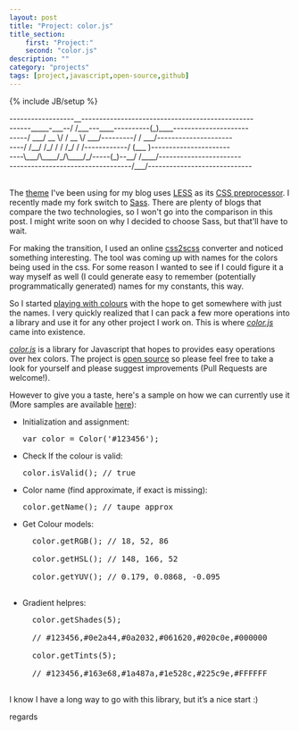 ```yaml
---
layout: post
title: "Project: color.js"
title_section: 
    first: "Project:"
    second: "color.js"
description: ""
category: "projects"
tags: [project,javascript,open-source,github]
---
```

{% include JB/setup %}

<div class="font-mono">
------------------__------------------------------------------------<br>
------_____-___--/ /___---____----------(_)____---------------------<br>
-----/ ___/ __ \/ / __ \/ ___/---------/ / ___/---------------------<br>
----/ /__/ /_/ / / /_/ / /------------/ (___ )----------------------<br>
----\___/\____/_/\____/_/-----(_)--__/ /____/-----------------------<br>
----------------------------------/___/-----------------------------<br>
</div>
<br>

The [theme](https://github.com/jekyllbootstrap/theme-the-minimum) I've been using for my blog uses 
[LESS](http://lesscss.org/) as its 
[CSS preprocessor](https://www.urbaninsight.com/2012/04/12/ten-reasons-you-should-be-using-css-preprocessor). 
I recently made my fork switch to [Sass](http://sass-lang.com/). There are plenty of blogs that compare the two 
technologies, so I won't go into the comparison in this post. I might write soon on why I decided to choose Sass, 
but that'll have to wait.

For making the transition, I used an online [css2scss](http://sebastianpontow.de/css2compass/) converter and noticed 
something interesting. The tool was coming up with names for the colors being used in the css. For some reason 
I wanted to see if I could figure it a way myself as well (I could generate easy to remember (potentially 
programmatically generated) names for my constants, this way.

So I started [playing with colours](/projects/play_with_colours/main.html) with the hope to get somewhere with 
just the names. I very quickly realized that I can pack a few more operations into a library and use it for any 
other project I work on. This is where *[color.js](https://github.com/khanduri/color.js)* came into existence. 

*[color.js](https://github.com/khanduri/color.js)* is a library for Javascript that hopes to provides easy operations 
over hex colors. The project is [open source](https://github.com/khanduri/color.js/blob/master/color.js) so please 
feel free to take a look for yourself and please suggest improvements (Pull Requests are welcome!). 

However to give you a taste, here's a sample on how we can currently use it (More samples are available 
[here](https://rawgit.com/khanduri/color.js/master/sample.html)): 

* Initialization and assignment:
    <pre>var color = Color('#123456');</pre>
* Check If the colour is valid:
    <pre>color.isValid(); // true</pre>
* Color name (find approximate, if exact is missing):
    <pre>color.getName(); // taupe_approx</pre>
* Get Colour models:
    <pre>
    color.getRGB(); // 18, 52, 86<br>
    color.getHSL(); // 148, 166, 52<br>
    color.getYUV(); // 0.179, 0.0868, -0.095
    </pre>
* Gradient helpres:
    <pre>
    color.getShades(5); <br>
    // #123456,#0e2a44,#0a2032,#061620,#020c0e,#000000<br>
    color.getTints(5); <br>
    // #123456,#163e68,#1a487a,#1e528c,#225c9e,#FFFFFF
    </pre>

I know I have a long way to go with this library, but it’s a nice start :)

regards
